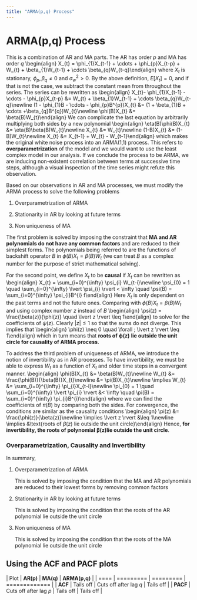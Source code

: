 ```yaml
---
title: "ARMA(p,q) Process"
---
```


# ARMA(p,q) Process

This is a combination of AR and MA parts. The AR has order $p$ and MA has order $q$
\begin{align}
    X_{t} = \phi_{1}X_{t-1} + \cdots + \phi_{p}X_{t-p} + W_{t} + \beta_{1}W_{t-1} + \cdots \beta_{q}W_{t-q}\end{align}
where $X_{t}$ is stationary, $\phi_{p}, \beta_{q} \neq 0$ and $\sigma_{w}^{2} > 0$. By the above definition, $E[X_{t}] = 0$, and if that is not the case, we subtract the constant mean from throughout the series. The series can be rewritten as
\begin{align}
    X_{t}- \phi_{1}X_{t-1} - \cdots - \phi_{p}X_{t-p} &= W_{t} + \beta_{1}W_{t-1} + \cdots \beta_{q}W_{t-q}\newline
    (1 - \phi_{1}B - \cdots - \phi_{p}B^{p})X_{t} &= (1 + \beta_{1}B + \cdots +\beta_{q}B^{q})W_{t}\newline
    \phi(B)X_{t} &= \beta(B)W_{t}\end{align}
We can complicate the last equation by arbitrarily multiplying both sides by a new polynomial
\begin{align}
    \eta(B)\phi(B)X_{t} &= \eta(B)\beta(B)W_{t}\newline
    X_{t} &= W_{t}\newline
    (1-B)X_{t} &= (1-B)W_{t}\newline
    X_{t} &= X_{t-1} + W_{t} - W_{t-1}\end{align}
which makes the original white noise process into an ARMA(1,1) process. This refers to **overparametrization** of the model and we would want to use the least complex model in our analysis. If we conclude the process to be ARMA, we are inducing non-existent correlation between terms at successive time steps, although a visual inspection of the time series might refute this observation.


Based on our observations in AR and MA processes, we must modify the ARMA process to solve the following problems

1.  Overparametrization of ARMA

2.  Stationarity in AR by looking at future terms

3.  Non uniqueness of MA

The first problem is solved by imposing the constraint that **MA and AR polynomials do not have any common factors** and are reduced to their simplest forms. The polynomials being referred to are the functions of backshift operator $B$ in $\phi(B)X_{t} = \beta(B)W_{t}$ (we can treat $B$ as a complex number for the purpose of strict mathematical solving).


For the second point, we define $X_{t}$ to be **causal** if $X_{t}$ can be rewritten as
\begin{align}
    X_{t} = \sum_{i=0}^{\infty} \psi_{i} W_{t-i}\newline
    \psi_{0} = 1 \quad \sum_{i=0}^{\infty} \lvert \psi_{i} \rvert < \infty \quad \psi(B) = \sum_{i=0}^{\infty} \psi_{i}B^{i}
f\end{align}
Here $X_{t}$ is only dependent on the past terms and not the future ones. Comparing with $\phi(B)X_{t} = \beta(B)W_{t}$ and using complex number $z$ instead of $B$
\begin{align}
    \psi(z) = \frac{\beta(z)}{\phi(z)} \quad \lvert z \rvert \leq 1\end{align}
to solve for the coefficients of $\psi(z)$. Clearly $\lvert z \rvert \leq 1$ so that the sums do not diverge. This implies that
\begin{align}
    \phi(z) \neq 0 \quad \forall \; \lvert z \rvert \leq 1\end{align}
which in turn means that **roots of** $\boldsymbol{\phi(z)}$ **lie outside the unit circle for causality of ARMA process**.


To address the third problem of uniqueness of ARMA, we introduce the notion of invertibility as in AR processes. To have invertibility, we must be able to express $W_{t}$ as a function of $X_{t}$ and older time steps in a convergent manner.
\begin{align}
    \phi(B)X_{t} &= \beta(B)W_{t}\newline
    W_{t} &= \frac{\phi(B)}{\beta(B)}X_{t}\newline
    &= \pi(B)X_{t}\newline
    \implies W_{t} &= \sum_{i=0}^{\infty} \pi_{i}X_{t-i}\newline
    \pi_{0} = 1 \quad \sum_{i=0}^{\infty} \lvert \pi_{i} \rvert &< \infty \quad \pi(B) = \sum_{i=0}^{\infty} \pi_{i}B^{i}\end{align}
where we can find the coefficients of $\pi(B)$ by comparing both the sides. For convergence, the conditions are similar as the causality conditions
\begin{align}
    \pi(z) &= \frac{\phi(z)}{\beta(z)}\newline
    \implies \lvert z \rvert &\leq 1\newline
    \implies &\text{roots of $\beta(z)$ lie outside the unit circle}\end{align}
Hence, **for invertibility, the roots of polynomial** $\boldsymbol{\beta(z)}$**lie outside the unit circle**.


### Overparametrization, Causality and Invertibility

In summary,

1.  Overparametrization of ARMA

    This is solved by imposing the condition that the MA and AR polynomials are reduced to their lowest forms by removing common factors

2.  Stationarity in AR by looking at future terms

    This is solved by imposing the condition that the roots of the AR polynomial lie outside the unit circle

3.  Non uniqueness of MA

    This is solved by imposing the condition that the roots of the MA polynomial lie outside the unit circle

## Using the ACF and PACF plots

| Plot | **AR(p)** | **MA(q)** | **ARMA(p,q)** |
| ==== | ========= | ========= | ============= |
| **ACF** | Tails off | Cuts off after lag $q$ | Tails off |
| **PACF** | Cuts off after lag $p$ | Tails off | Tails off |
